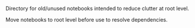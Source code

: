 Directory for old/unused notebooks intended to reduce clutter at root level.

Move notebooks to root level before use to resolve dependencies.